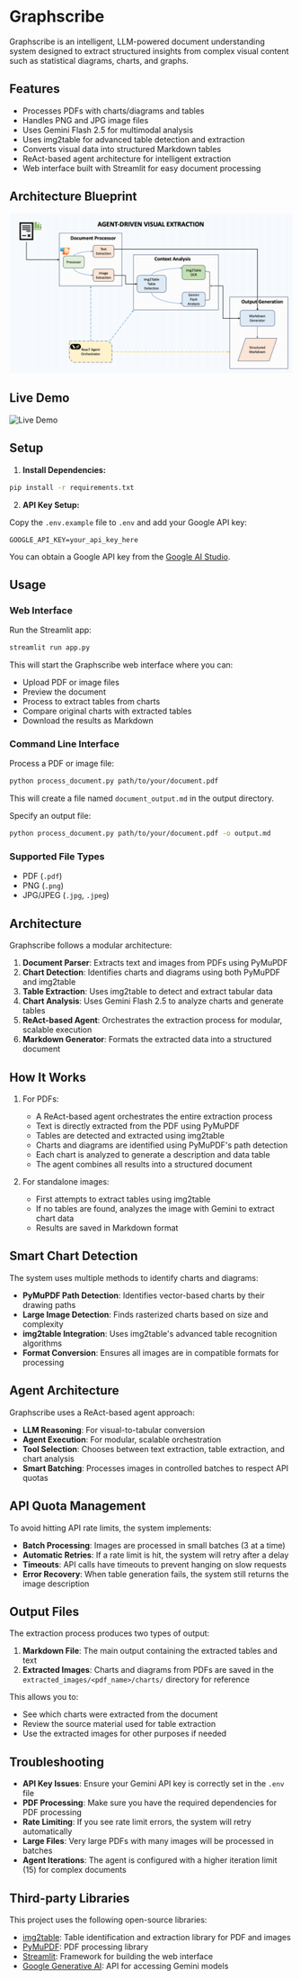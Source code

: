 # Graphscribe

Graphscribe is an intelligent, LLM-powered document understanding system designed to extract structured insights from complex visual content such as statistical diagrams, charts, and graphs.

## Features

- Processes PDFs with charts/diagrams and tables
- Handles PNG and JPG image files
- Uses Gemini Flash 2.5 for multimodal analysis
- Uses img2table for advanced table detection and extraction
- Converts visual data into structured Markdown tables
- ReAct-based agent architecture for intelligent extraction
- Web interface built with Streamlit for easy document processing

## Architecture Blueprint

![Architecture Blueprint](architecture_design/markdown_agent.gif)

## Live Demo

![Live Demo](architecture_design/markdown.gif)

## Setup

1. **Install Dependencies:**

```bash
pip install -r requirements.txt
```

2. **API Key Setup:**

Copy the `.env.example` file to `.env` and add your Google API key:

```
GOOGLE_API_KEY=your_api_key_here
```

You can obtain a Google API key from the [Google AI Studio](https://ai.google.dev/).

## Usage

### Web Interface

Run the Streamlit app:

```bash
streamlit run app.py
```

This will start the Graphscribe web interface where you can:
- Upload PDF or image files
- Preview the document
- Process to extract tables from charts
- Compare original charts with extracted tables
- Download the results as Markdown

### Command Line Interface

Process a PDF or image file:

```bash
python process_document.py path/to/your/document.pdf
```

This will create a file named `document_output.md` in the output directory.

Specify an output file:

```bash
python process_document.py path/to/your/document.pdf -o output.md
```

### Supported File Types

- PDF (`.pdf`)
- PNG (`.png`)
- JPG/JPEG (`.jpg`, `.jpeg`)

## Architecture

Graphscribe follows a modular architecture:

1. **Document Parser**: Extracts text and images from PDFs using PyMuPDF
2. **Chart Detection**: Identifies charts and diagrams using both PyMuPDF and img2table
3. **Table Extraction**: Uses img2table to detect and extract tabular data
4. **Chart Analysis**: Uses Gemini Flash 2.5 to analyze charts and generate tables
5. **ReAct-based Agent**: Orchestrates the extraction process for modular, scalable execution
6. **Markdown Generator**: Formats the extracted data into a structured document

## How It Works

1. For PDFs:
   - A ReAct-based agent orchestrates the entire extraction process
   - Text is directly extracted from the PDF using PyMuPDF
   - Tables are detected and extracted using img2table
   - Charts and diagrams are identified using PyMuPDF's path detection
   - Each chart is analyzed to generate a description and data table
   - The agent combines all results into a structured document

2. For standalone images:
   - First attempts to extract tables using img2table
   - If no tables are found, analyzes the image with Gemini to extract chart data
   - Results are saved in Markdown format

## Smart Chart Detection

The system uses multiple methods to identify charts and diagrams:

- **PyMuPDF Path Detection**: Identifies vector-based charts by their drawing paths
- **Large Image Detection**: Finds rasterized charts based on size and complexity
- **img2table Integration**: Uses img2table's advanced table recognition algorithms
- **Format Conversion**: Ensures all images are in compatible formats for processing

## Agent Architecture

Graphscribe uses a ReAct-based agent approach:

- **LLM Reasoning**: For visual-to-tabular conversion
- **Agent Execution**: For modular, scalable orchestration
- **Tool Selection**: Chooses between text extraction, table extraction, and chart analysis
- **Smart Batching**: Processes images in controlled batches to respect API quotas

## API Quota Management

To avoid hitting API rate limits, the system implements:

- **Batch Processing**: Images are processed in small batches (3 at a time)
- **Automatic Retries**: If a rate limit is hit, the system will retry after a delay
- **Timeouts**: API calls have timeouts to prevent hanging on slow requests
- **Error Recovery**: When table generation fails, the system still returns the image description

## Output Files

The extraction process produces two types of output:

1. **Markdown File**: The main output containing the extracted tables and text
2. **Extracted Images**: Charts and diagrams from PDFs are saved in the `extracted_images/<pdf_name>/charts/` directory for reference

This allows you to:
- See which charts were extracted from the document
- Review the source material used for table extraction
- Use the extracted images for other purposes if needed

## Troubleshooting

- **API Key Issues**: Ensure your Gemini API key is correctly set in the `.env` file
- **PDF Processing**: Make sure you have the required dependencies for PDF processing
- **Rate Limiting**: If you see rate limit errors, the system will retry automatically
- **Large Files**: Very large PDFs with many images will be processed in batches
- **Agent Iterations**: The agent is configured with a higher iteration limit (15) for complex documents

## Third-party Libraries

This project uses the following open-source libraries:

- [img2table](https://github.com/xavctn/img2table): Table identification and extraction library for PDF and images
- [PyMuPDF](https://github.com/pymupdf/PyMuPDF): PDF processing library
- [Streamlit](https://streamlit.io/): Framework for building the web interface
- [Google Generative AI](https://ai.google.dev/): API for accessing Gemini models 

